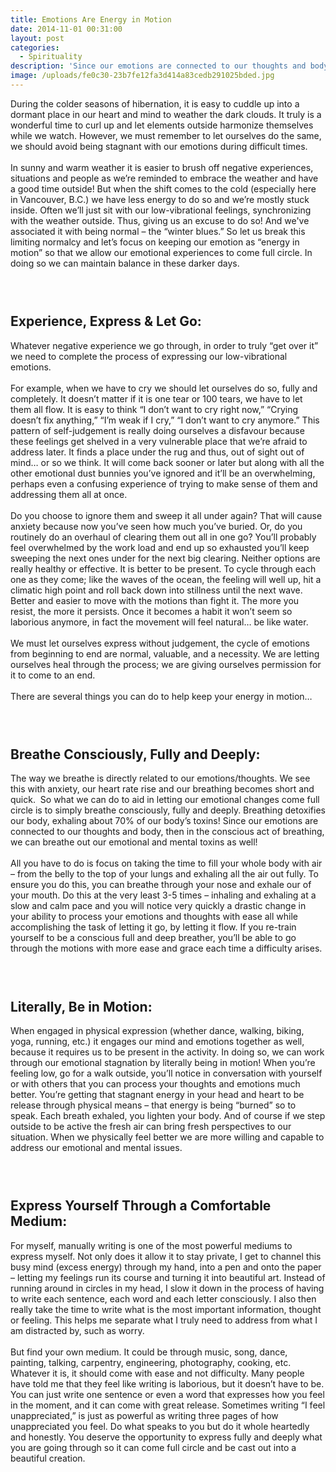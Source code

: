 ```yaml
---
title: Emotions Are Energy in Motion
date: 2014-11-01 00:31:00
layout: post
categories:
  - Spirituality
description: 'Since our emotions are connected to our thoughts and body, then in the conscious act of breathing, we can breathe out our emotional and mental toxins as well!'
image: /uploads/fe0c30-23b7fe12fa3d414a83cedb291025bded.jpg
---
```



During the colder seasons of hibernation, it is easy to cuddle up into a dormant place in our heart and mind to weather the dark clouds. It truly is a wonderful time to curl up and let elements outside harmonize themselves while we watch. However, we must remember to let ourselves do the same, we should avoid being stagnant with our emotions during difficult times.
<br>
<br>In sunny and warm weather it is easier to brush off negative experiences, situations and people as we’re reminded to embrace the weather and have a good time outside! But when the shift comes to the cold (especially here in Vancouver, B.C.) we have less energy to do so and we’re mostly stuck inside. Often we’ll just sit with our low-vibrational feelings, synchronizing with the weather outside. Thus, giving us an excuse to do so! And we've associated it with being normal – the “winter blues.” So let us break this limiting normalcy and let’s focus on keeping our emotion as “energy in motion” so that we allow our emotional experiences to come full circle. In doing so we can maintain balance in these darker days.

### &nbsp;

## Experience, Express & Let Go:

Whatever negative experience we go through, in order to truly “get over it” we need to complete the process of expressing our low-vibrational emotions.
<br>
<br>For example, when we have to cry we should let ourselves do so, fully and completely. It doesn’t matter if it is one tear or 100 tears, we have to let them all flow. It is easy to think “I don’t want to cry right now,” “Crying doesn’t fix anything,” “I’m weak if I cry,” “I don’t want to cry anymore.” This pattern of self-judgement is really doing ourselves a disfavour because these feelings get shelved in a very vulnerable place that we’re afraid to address later. It finds a place under the rug and thus, out of sight out of mind… or so we think. It will come back sooner or later but along with all the other emotional dust bunnies you’ve ignored and it’ll be an overwhelming, perhaps even a confusing experience of trying to make sense of them and addressing them all at once.
<br>
<br>Do you choose to ignore them and sweep it all under again? That will cause anxiety because now you’ve seen how much you’ve buried. Or, do you routinely do an overhaul of clearing them out all in one go? You’ll probably feel overwhelmed by the work load and end up so exhausted you’ll keep sweeping the next ones under for the next big clearing. Neither options are really healthy or effective. It is better to be present. To cycle through each one as they come; like the waves of the ocean, the feeling will well up, hit a climatic high point and roll back down into stillness until the next wave. Better and easier to move with the motions than fight it. The more you resist, the more it persists. Once it becomes a habit it won’t seem so laborious anymore, in fact the movement will feel natural… be like water.
<br>
<br>We must let ourselves express without judgement, the cycle of emotions from beginning to end are normal, valuable, and a necessity. We are letting ourselves heal through the process; we are giving ourselves permission for it to come to an end.
<br>
<br>There are several things you can do to help keep your energy in motion…

### &nbsp;

## Breathe Consciously, Fully and Deeply:

The way we breathe is directly related to our emotions/thoughts. We see this with anxiety, our heart rate rise and our breathing becomes short and quick. &nbsp;So what we can do to aid in letting our emotional changes come full circle is to simply breathe consciously, fully and deeply. Breathing detoxifies our body, exhaling about 70% of our body’s toxins! Since our emotions are connected to our thoughts and body, then in the conscious act of breathing, we can breathe out our emotional and mental toxins as well!
<br>
<br>All you have to do is focus on taking the time to fill your whole body with air – from the belly to the top of your lungs and exhaling all the air out fully. To ensure you do this, you can breathe through your nose and exhale our of your mouth. Do this at the very least 3-5 times – inhaling and exhaling at a slow and calm pace and you will notice very quickly a drastic change in your ability to process your emotions and thoughts with ease all while accomplishing the task of letting it go, by letting it flow. If you re-train yourself to be a conscious full and deep breather, you’ll be able to go through the motions with more ease and grace each time a difficulty arises.

### &nbsp;

## Literally, Be in Motion:

When engaged in physical expression (whether dance, walking, biking, yoga, running, etc.) it engages our mind and emotions together as well, because it requires us to be present in the activity. In doing so, we can work through our emotional stagnation by literally being in motion! When you’re feeling low, go for a walk outside, you’ll notice in conversation with yourself or with others that you can process your thoughts and emotions much better. You’re getting that stagnant energy in your head and heart to be release through physical means – that energy is being “burned” so to speak. Each breath exhaled, you lighten your body. And of course if we step outside to be active the fresh air can bring fresh perspectives to our situation. When we physically feel better we are more willing and capable to address our emotional and mental issues.

### &nbsp;

## Express Yourself Through a Comfortable Medium:

For myself, manually writing is one of the most powerful mediums to express myself. Not only does it allow it to stay private, I get to channel this busy mind (excess energy) through my hand, into a pen and onto the paper – letting my feelings run its course and turning it into beautiful art. Instead of running around in circles in my head, I slow it down in the process of having to write each sentence, each word and each letter consciously. I also then really take the time to write what is the most important information, thought or feeling. This helps me separate what I truly need to address from what I am distracted by, such as worry.
<br>
<br>But find your own medium. It could be through music, song, dance, painting, talking, carpentry, engineering, photography, cooking, etc. Whatever it is, it should come with ease and not difficulty. Many people have told me that they feel like writing is laborious, but it doesn’t have to be. You can just write one sentence or even a word that expresses how you feel in the moment, and it can come with great release. Sometimes writing “I feel unappreciated,” is just as powerful as writing three pages of how unappreciated you feel. Do what speaks to you but do it whole heartedly and honestly. You deserve the opportunity to express fully and deeply what you are going through so it can come full circle and be cast out into a beautiful creation.